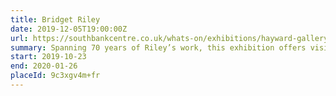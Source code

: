 ```yaml
---
title: Bridget Riley
date: 2019-12-05T19:00:00Z
url: https://southbankcentre.co.uk/whats-on/exhibitions/hayward-gallery-art/bridget-riley
summary: Spanning 70 years of Riley’s work, this exhibition offers visitors an unparalleled opportunity to experience powerful and engaging works by one of the most important artists of our time.
start: 2019-10-23
end: 2020-01-26
placeId: 9c3xgv4m+fr
---
```

